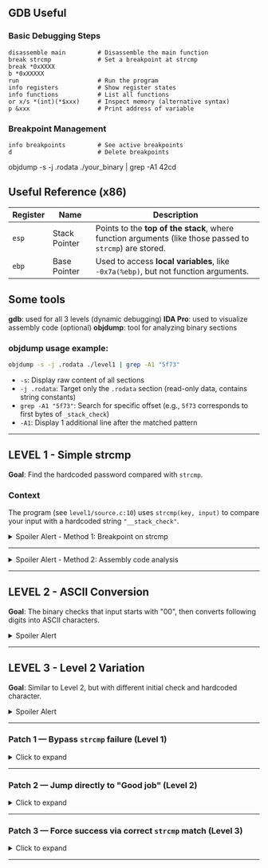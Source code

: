 ##  GDB Useful 

###  Basic Debugging Steps

```gdb
disassemble main         # Disassemble the main function
break strcmp             # Set a breakpoint at strcmp
break *0xXXXX
b *0xXXXXX
run                      # Run the program
info registers           # Show register states
info functions           # List all functions
or x/s *(int)(*$xxx)     # Inspect memory (alternative syntax)
p &xxx                   # Print address of variable
```

### Breakpoint Management

```gdb
info breakpoints         # See active breakpoints
d                        # Delete breakpoints
```
objdump -s -j .rodata ./your_binary | grep -A1 42cd

##  Useful Reference (x86)

| Register | Name           | Description |
|----------|----------------|-------------|
| `esp`    | Stack Pointer  | Points to the **top of the stack**, where function arguments (like those passed to `strcmp`) are stored. |
| `ebp`    | Base Pointer   | Used to access **local variables**, like `-0x7a(%ebp)`, but not function arguments. |

## Some tools

**gdb**: used for all 3 levels (dynamic debugging)
**IDA Pro**: used to visualize assembly code (optional)
**objdump**: tool for analyzing binary sections

### objdump usage example:
```bash
objdump -s -j .rodata ./level1 | grep -A1 "5f73"
```
- `-s`: Display raw content of all sections
- `-j .rodata`: Target only the `.rodata` section (read-only data, contains string constants)
- `grep -A1 "5f73"`: Search for specific offset (e.g., `5f73` corresponds to first bytes of `_stack_check`)
- `-A1`: Display 1 additional line after the matched pattern

---

## LEVEL 1 - Simple strcmp

**Goal**: Find the hardcoded password compared with `strcmp`.

### Context
The program (see `level1/source.c:10`) uses `strcmp(key, input)` to compare your input with a hardcoded string `"__stack_check"`.

<details>
<summary>Spoiler Alert - Method 1: Breakpoint on strcmp</summary>

### Steps:
1. Launch GDB:
   ```bash
   gdb ./level1
   ```

2. Set a breakpoint on `strcmp` function:
   ```gdb
   break strcmp
   ```

3. Run the program:
   ```gdb
   run
   ```
   Enter anything when prompted (e.g., "test")

4. Inspect `strcmp` arguments on the stack:
   ```gdb
   x/s *(int*)($esp)      # 1st argument (hardcoded key)
   x/s *(int*)($esp+4)    # 2nd argument (your input)
   ```

**Expected result**: `"__stack_check"`

</details>

---

<details>
<summary>Spoiler Alert - Method 2: Assembly code analysis</summary>

### Steps:
1. Disassemble the main function:
   ```gdb
   gdb ./level1
   disassemble main
   ```

2. Identify where the string is loaded into memory (before the `strcmp` call)

3. Set a breakpoint at that address:
   ```gdb
   break *0xXXXX
   ```

4. Run and inspect memory:
   ```gdb
   run
   x/s $ebp-0xXX    # Offset according to disassembly
   ```

**Note**: This method requires reading assembly to find the exact offset.

</details>

---

## LEVEL 2 - ASCII Conversion

**Goal**: The binary checks that input starts with "00", then converts following digits into ASCII characters.

<details>
<summary>Spoiler Alert</summary>

### Resolution Steps:

#### 1. Analyze source code (`source.c:21-22`):
The program checks:
```c
if (input[0] != '0' || input[1] != '0')
    no();
```
→ **Input must start with "00"**

#### 2. Hardcoded buffer (`source.c:27`):
```c
result_buffer[0] = 'd';  // First character forced to 'd'
```

#### 3. Find the expected string:
```bash
gdb ./level2
break strcmp
run
# Enter "00" to pass initial checks
x/s *(int*)($esp+4)    # Displays "delabere"
```

#### 4. ASCII Conversion:
- We want to get `"delabere"` but `'d'` is already there
- We need to convert `"elabere"` to ASCII codes:
  ```
  e = 101
  l = 108
  a = 097
  b = 098
  e = 101
  r = 114
  e = 101
  ```

#### 5. Final input:
```
00101108097098101114101
```

### Explanation:
- `00` → passes initial check
- `101108097098101114101` → converted to `"elabere"`
- Final buffer: `'d' + "elabere"` = `"delabere"` ✓

</details>


---

## LEVEL 3 - Level 2 Variation

**Goal**: Similar to Level 2, but with different initial check and hardcoded character.

<details>
<summary>Spoiler Alert</summary>

### Differences from Level 2:
| Aspect | Level 2 | Level 3 |
|--------|---------|---------|
| Initial check | `"00"` | `"42"` |
| Hardcoded character | `'d'` | `'*'` |
| Expected string | `"delabere"` | `"********"` (8 asterisks) |

### Resolution Steps:

#### 1. Analyze source code (`source.c:25`):
```c
if (input[0] != '4' || input[1] != '2')
    no();
```
→ **Input must start with "42"**

#### 2. Hardcoded buffer (`source.c:31`):
```c
result_buffer[0] = '*';  // First character forced to '*'
```

#### 3. Find the expected string:
```bash
gdb ./level3
break strcmp
run
# Enter "42" to pass initial checks
x/s 0xXXXXXXXX    # Find address in disassembly, displays "********"
```

#### 4. ASCII Conversion:
- We want to get `"********"` (8 asterisks) but first `'*'` is already there
- We need to convert 7 remaining `'*'` to ASCII codes:
  ```
  * = 042 (ASCII decimal)
  ```
  → `042042042042042042042` (7 times)

#### 5. Final input:
```
42042042042042042042042
```

### Explanation:
- `42` → passes initial check
- `042042042042042042042` → converted to 7 `'*'` characters
- Final buffer: `'*' + "*******"` = `"********"` ✓

</details>


---

###  Patch 1 — Bypass `strcmp` failure (Level 1)

<details>
<summary>Click to expand</summary>

**Context**: After `strcmp` returns, the binary uses a `JNE` (Jump if Not Equal) instruction to jump to the "Nope" failure path when passwords don't match.

**Goal**: Replace `JNE` with an unconditional jump (`JMP`) to always reach the "Good job" success path.

####  Replace `JNE` with a short unconditional jump (`JMP +4`)

**Patch command:**

```bash
echo -ne '\xEB\x04' | dd of=./level1 bs=1 seek=$((0x1244)) conv=notrunc count=2
```

#### Breakdown:
- `echo -ne`:
  - `-n` avoids adding a newline
  - `-e` interprets escape sequences like `\xEB`
- `\xEB\x04`:
  - `\xEB` = opcode for `JMP` (short relative jump)
  - `\x04` = jump +4 bytes forward
- `dd`:
  - `of=./level1`: output file to patch
  - `bs=1`: write 1 byte at a time
  - `seek=$((0x1244))`: move to offset 0x1244 (location of `JNE` instruction)
  - `conv=notrunc`: prevents file truncation (only modify specified bytes)
  - `count=2`: write 2 bytes total

#### Instruction Reference:
- `JNE (0x75)` — Jump if Not Equal (conditional)
- `JMP (0xEB)` — Unconditional Short Jump

> This patch makes the program always jump to the success branch, regardless of password correctness.

</details>

---

###  Patch 2 — Jump directly to "Good job" (Level 2)

<details>
<summary>Click to expand</summary>

**Context**: Level 2 has multiple checks before reaching the success message. We want to skip all intermediate logic and jump directly from the first check to the "Good job" block.

**Goal**: Replace the first `JE` (Jump if Equal) with a long jump directly to the success message.

#### Insert a near jump (`JMP rel32`) with calculated offset

**Patch command:**

```bash
echo -ne '\xE9\x53\x01\x00\x00' | dd of=./level2 bs=1 seek=$((0x131e)) conv=notrunc
```

#### Offset Calculation:
A near jump uses a **relative** 32-bit offset from the instruction AFTER the jump:

```
rel32 = destination_address - (jump_instruction_address + 5)
      = 0x1476 - (0x131e + 5)
      = 0x1476 - 0x1323
      = 0x153
```

**Why +5?** The jump instruction itself is 5 bytes (`\xE9` + 4 bytes offset), so the CPU calculates from the next instruction.

#### Breakdown:
- `\xE9` = opcode for near `JMP` (32-bit relative)
- `\x53\x01\x00\x00` = offset `0x153` in little-endian format
- `seek=$((0x131e))` = location to patch (first check)

> This patch redirects execution directly to the win message, bypassing all password checks.

</details>

---

### Patch 3 — Force success via correct `strcmp` match (Level 3)

<details>
<summary>Click to expand</summary>

**Context**: Level 3 has a check that verifies if `strcmp` returned 0 (strings match). We want to jump directly to the success path where this check passes.

**Goal**: Jump from an early point in the code directly to the block that executes when `strcmp == 0`.

####  Force `JMP` to the valid success block

**Patch command:**

```bash
echo -ne '\xE9\xE9\x01\x00\x00' | dd of=./level3 bs=1 seek=$((0x1370)) conv=notrunc
```

#### Relevant Assembly (target location):

```asm
0x14a2: mov -0x54(%rbp), %eax    # Load strcmp result
0x14a5: test %eax, %eax          # Test if result == 0
0x14a7: je   0x155e <main+574>   # Jump to success if zero
```

The `je` at `0x14a7` checks for `strcmp == 0` and jumps to the "Good job" message.

#### Offset Calculation:
```
rel32 = destination_address - (jump_instruction_address + 5)
      = 0x155e - (0x1370 + 5)
      = 0x155e - 0x1375
      = 0x1e9
```

#### Breakdown:
- `\xE9` = opcode for near `JMP`
- `\xE9\x01\x00\x00` = offset `0x1e9` in little-endian format
- `seek=$((0x1370))` = early location to patch

> This forces execution directly into the valid `strcmp` success path, bypassing all password validation.

</details>

---

